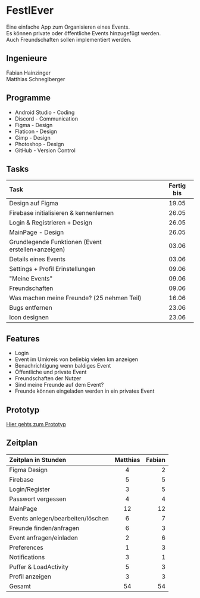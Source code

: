# FestlEver

Eine einfache App zum Organisieren eines Events.\
Es können private oder öffentliche Events hinzugefügt werden.\
Auch Freundschaften sollen implementiert werden.



## Ingenieure
Fabian Hainzinger\
Matthias Schneglberger

## Programme

- Android Studio - Coding
- Discord - Communication
- Figma - Design
- Flaticon - Design
- Gimp - Design
- Photoshop - Design
- GitHub - Version Control

## Tasks


| Task | Fertig bis|
| :---         |     :---:      |
| Design auf Figma| 19.05|
| Firebase initialisieren & kennenlernen| 26.05|
| Login & Registrieren + Design| 26.05|
| MainPage - Design| 26.05|
| Grundlegende Funktionen (Event erstellen+anzeigen)| 03.06|
| Details eines Events| 03.06|
| Settings + Profil Erinstellungen| 09.06|
| "Meine Events"| 09.06|
| Freundschaften| 09.06|
| Was machen meine Freunde? (25 nehmen Teil)| 16.06|
| Bugs entfernen| 23.06|
| Icon designen| 23.06|


## Features

- Login
- Event im Umkreis von beliebig vielen km anzeigen
- Benachrichtigung wenn baldiges Event
- Öffentliche und private Event
- Freundschaften der Nutzer
- Sind meine Freunde auf dem Event?
- Freunde können eingeladen werden in ein privates Event

## Prototyp

[Hier gehts zum Prototyp](https://www.figma.com/proto/ABjHHfjzEUVkUXCl7B2lnN/FestlEver?node-id=7%3A32&scaling=scale-down)


## Zeitplan

| Zeitplan in Stunden | Matthias | Fabian |
| :---         |     :---:      |          ---: |
| Figma Design   | 4     | 2    |
| Firebase     |    5    | 5      |
| Login/Register     | 3       | 5      |
| Passwort vergessen    | 4       | 4      |
| MainPage     | 12       | 12      |
| Events anlegen/bearbeiten/löschen     | 6       | 7      |
| Freunde finden/anfragen     | 6       | 3      |
| Event anfragen/einladen     | 2       | 6      |
| Preferences     | 1       | 3      |
| Notifications     | 3       | 1      |
| Puffer & LoadActivity    | 5       | 3      |
| Profil anzeigen    | 3       | 3      |
| Gesamt     | 54       | 54      |108|



